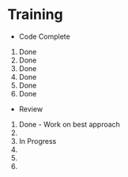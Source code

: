 # Training
- Code Complete
1. Done
2. Done
3. Done
4. Done
5. Done
6. Done

- Review
1. Done - Work on best approach
2. 
3. In Progress
4. 
5. 
6. 
